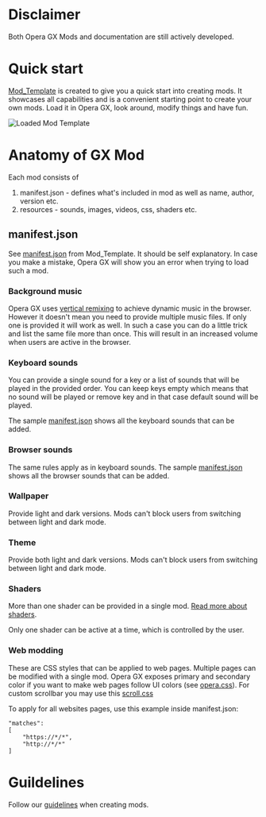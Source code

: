 # Disclaimer

Both Opera GX Mods and documentation are still actively developed. 

# Quick start

[Mod_Template](Mod_Template) is created to give you a quick start into creating mods. It showcases all capabilities and is a convenient starting point to create your own mods. Load it in Opera GX, look around, modify things and have fun.

![Loaded Mod Template](images/loaded_mod_template.png)

# Anatomy of GX Mod

Each mod consists of

1. manifest.json - defines what's included in mod as well as name, author, version etc.
2. resources - sounds, images, videos, css, shaders etc. 

## manifest.json 

See [manifest.json](Mod_Template/manifest.json) from Mod_Template. It should be self explanatory. In case you make a mistake, Opera GX will show you an error when trying to load such a mod.

### Background music

Opera GX uses [vertical remixing](https://gamemaker.io/en/blog/compose-video-game-music) to achieve dynamic music in the browser. However it doesn't mean you need to provide multiple music files. If only one is provided it will work as well. In such a case you can do a little trick and list the same file more than once. This will result in an increased volume when users are active in the browser.

### Keyboard sounds

You can provide a single sound for a key or a list of sounds that will be played in the provided order. You can keep keys empty which means that no sound will be played or remove key and in that case default sound will be played.

The sample [manifest.json](Mod_Template/manifest.json) shows all the keyboard sounds that can be added.

### Browser sounds

The same rules apply as in keyboard sounds. The sample [manifest.json](Mod_Template/manifest.json) shows all the browser sounds that can be added.

### Wallpaper

Provide light and dark versions. Mods can't block users from switching between light and dark mode.

### Theme

Provide both light and dark versions. Mods can't block users from switching between light and dark mode.

### Shaders

More than one shader can be provided in a single mod. [Read more about shaders](shaders.md).

Only one shader can be active at a time, which is controlled by the user.

### Web modding

These are CSS styles that can be applied to web pages. Multiple pages can be modified with a single mod. Opera GX exposes primary and secondary color if you want to make web pages follow UI colors (see [opera.css](Mod_Template/webmodding/opera.css)). For custom scrollbar you may use this [scroll.css](Mod_Template/webmodding/scroll.css)

To apply for all websites pages, use this example inside manifest.json:

    "matches":
    [
		"https://*/*",
		"http://*/*"
    ]

# Guildelines

Follow our [guidelines](guidelines.md) when creating mods.



